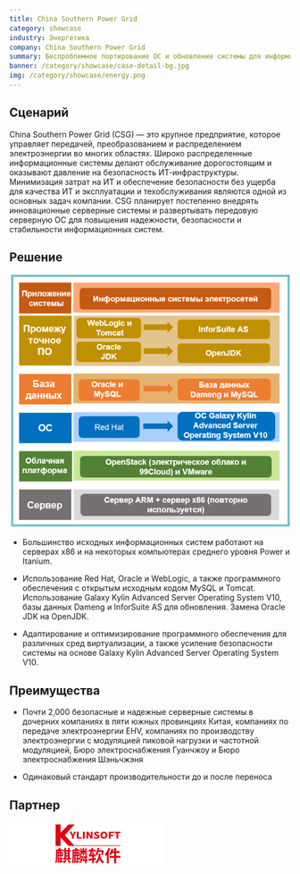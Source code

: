 ```yaml
---
title: China Southern Power Grid
category: showcase
industry: Энергетика
company: China Southern Power Grid
summary: Беспроблемное портирование ОС и обновление системы для информационных систем
banner: /category/showcase/case-detail-bg.jpg
img: /category/showcase/energy.png
---
```


## **Сценарий**

China Southern Power Grid (CSG) — это крупное предприятие, которое управляет передачей, преобразованием и распределением электроэнергии во многих областях. Широко распределенные информационные системы делают обслуживание дорогостоящим и оказывают давление на безопасность ИТ-инфраструктуры. Минимизация затрат на ИТ и обеспечение безопасности без ущерба для качества ИТ и эксплуатации и техобслуживания являются одной из основных задач компании. CSG планирует постепенно внедрять инновационные серверные системы и развертывать передовую серверную ОС для повышения надежности, безопасности и стабильности информационных систем.

## **Решение**

<div class="case-img"><img src="./e2.png"/></div>

- Большинство исходных информационных систем работают на серверах x86 и на некоторых компьютерах среднего уровня Power и Itanium.

- Использование Red Hat, Oracle и WebLogic, а также программного обеспечения с открытым исходным кодом MySQL и Tomcat. Использование Galaxy Kylin Advanced Server Operating System V10, базы данных Dameng и InforSuite AS для обновления. Замена Oracle JDK на OpenJDK.

- Адаптирование и оптимизирование программного обеспечения для различных сред виртуализации, а также усиление безопасности системы на основе Galaxy Kylin Advanced Server Operating System V10.

## **Преимущества**

- Почти 2,000 безопасные и надежные серверные системы в дочерних компаниях в пяти южных провинциях Китая, компаниях по передаче электроэнергии EHV, компаниях по производству электроэнергии с модуляцией пиковой нагрузки и частотной модуляцией, Бюро электроснабжения Гуанчжоу и Бюро электроснабжения Шэньчжэня

- Одинаковый стандарт производительности до и после переноса

## **Партнер**

<img src="./qiling.png"/>
